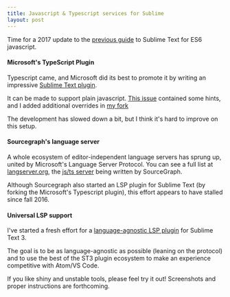 ```yaml
---
title: Javascript & Typescript services for Sublime
layout: post
---
```


Time for a 2017 update to the [previous guide](setting-up-sublime-text-3-for-es6-development.html) to Sublime Text for ES6 javascript. 

#### Microsoft's TypeScript Plugin

Typescript came, and Microsoft did its best to promote it by writing an impressive [Sublime Text plugin](https://github.com/Microsoft/TypeScript-Sublime-Plugin/). 

It can be made to support plain javascript. [This issue](https://github.com/Microsoft/TypeScript-Sublime-Plugin/issues/474) contained some hints, and I added additional overrides in [my fork](https://github.com/tomv564/TypeScript-Sublime-Plugin/)

The development has slowed down a bit, but I think it's hard to improve on this setup.

#### Sourcegraph's language server

A whole ecosystem of editor-independent language servers has sprung up, united by Microsoft's Language Server Protocol. You can see a full list at [langserver.org](http://langserver.org), the [js/ts server](https://github.com/sourcegraph/javascript-typescript-langserver) being written by SourceGraph.

Although Sourcegraph also started an LSP plugin for Sublime Text (by forking the Microsoft's Typescript plugin), this effort appears to have stalled since fall 2016. 

#### Universal LSP support

I've started a fresh effort for a [language-agnostic LSP plugin](https://github.com/tomv564/LSP) for Sublime Text 3. 

The goal is to be as language-agnostic as possible (leaning on the protocol) and to use the best of the ST3 plugin ecosystem to make an experience competitive with Atom/VS Code.

If you like shiny and unstable tools, please feel try it out! Screenshots and proper instructions are forthcoming.
